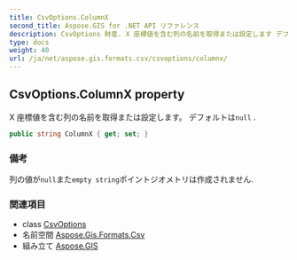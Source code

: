 ```yaml
---
title: CsvOptions.ColumnX
second_title: Aspose.GIS for .NET API リファレンス
description: CsvOptions 財産. X 座標値を含む列の名前を取得または設定します デフォルトはnull .
type: docs
weight: 40
url: /ja/net/aspose.gis.formats.csv/csvoptions/columnx/
---
```

## CsvOptions.ColumnX property

X 座標値を含む列の名前を取得または設定します。 デフォルトは`null` .

```csharp
public string ColumnX { get; set; }
```

### 備考

列の値が`null`また`empty string`ポイントジオメトリは作成されません.

### 関連項目

* class [CsvOptions](../)
* 名前空間 [Aspose.Gis.Formats.Csv](../../csvoptions/)
* 組み立て [Aspose.GIS](../../../)


